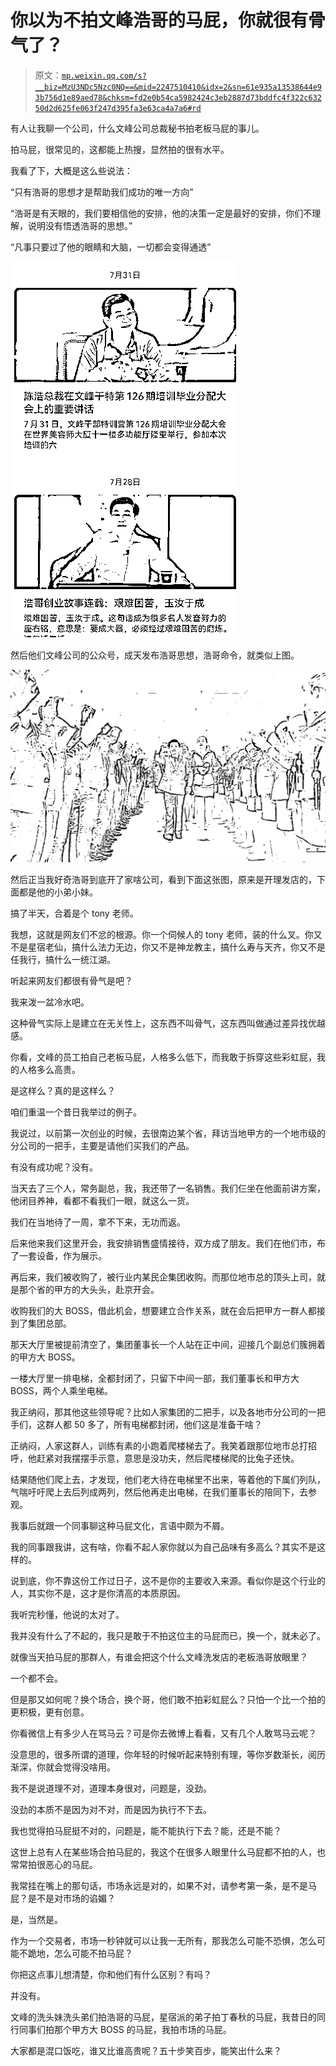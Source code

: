 # 你以为不拍文峰浩哥的马屁，你就很有骨气了？

> 原文：[`mp.weixin.qq.com/s?__biz=MzU3NDc5Nzc0NQ==&mid=2247510410&idx=2&sn=61e935a13538644e93b756d1e89aed78&chksm=fd2e0b54ca5982424c3eb2887d73bddfc4f322c63250d2d625fe063f247d395fa3e63ca4a7a6#rd`](http://mp.weixin.qq.com/s?__biz=MzU3NDc5Nzc0NQ==&mid=2247510410&idx=2&sn=61e935a13538644e93b756d1e89aed78&chksm=fd2e0b54ca5982424c3eb2887d73bddfc4f322c63250d2d625fe063f247d395fa3e63ca4a7a6#rd)

有人让我聊一个公司，什么文峰公司总裁秘书拍老板马屁的事儿。 

拍马屁，很常见的，这都能上热搜，显然拍的很有水平。

我看了下，大概是这么些说法： 

“只有浩哥的思想才是帮助我们成功的唯一方向”

“浩哥是有天眼的，我们要相信他的安排，他的决策一定是最好的安排，你们不理解，说明没有悟透浩哥的思想。”

“凡事只要过了他的眼睛和大脑，一切都会变得通透”

![](img/97da3d43638771a3c0e7145da09260c8.png)

然后他们文峰公司的公众号，成天发布浩哥思想，浩哥命令，就类似上图。

![](img/83a5a259f215eb659fbfc79104095a54.png)

然后正当我好奇浩哥到底开了家啥公司，看到下面这张图，原来是开理发店的，下面都是他的小弟小妹。

搞了半天，合着是个 tony 老师。 

我想，这就是网友们不忿的根源。你一个伺候人的 tony 老师，装的什么叉。你又不是星宿老仙，搞什么法力无边，你又不是神龙教主，搞什么寿与天齐，你又不是任我行，搞什么一统江湖。

听起来网友们都很有骨气是吧？ 

我来泼一盆冷水吧。 

这种骨气实际上是建立在无关性上，这东西不叫骨气，这东西叫做通过差异找优越感。

你看，文峰的员工拍自己老板马屁，人格多么低下，而我敢于拆穿这些彩虹屁，我的人格多么高贵。

是这样么？真的是这样么？

咱们重温一个昔日我举过的例子。

我说过，以前第一次创业的时候，去很南边某个省，拜访当地甲方的一个地市级的分公司的一把手，主要是请他们买我们的产品。

有没有成功呢？没有。 

当天去了三个人，常务副总，我，我还带了一名销售。我们仨坐在他面前讲方案，他闭目养神，看都不看我们一眼，就这么一货。

我们在当地待了一周，拿不下来，无功而返。

后来他来我们这里开会，我安排销售盛情接待，双方成了朋友。我们在他们市，布了一套设备，作为展示。

再后来，我们被收购了，被行业内某民企集团收购。而那位地市总的顶头上司，就是那个省的甲方的大头头，赴京开会。

收购我们的大 BOSS，借此机会，想要建立合作关系，就在会后把甲方一群人都接到了集团总部。

那天大厅里被提前清空了，集团董事长一个人站在正中间，迎接几个副总们簇拥着的甲方大 BOSS。 

一楼大厅里一排电梯，全都封闭了，只留下中间一部，我们董事长和甲方大 BOSS，两个人乘坐电梯。 

我正纳闷，那其他这些领导呢？比如人家集团的二把手，以及各地市分公司的一把手们，这群人都 50 多了，所有电梯都封闭，他们这是准备干啥？

正纳闷，人家这群人，训练有素的小跑着爬楼梯去了。我笑着跟那位地市总打招呼，他赶紧对我摆摆手示意，意思是没功夫，然后爬楼梯爬的比兔子还快。

结果随他们爬上去，才发现，他们老大待在电梯里不出来，等着他的下属们列队，气喘吁吁爬上去后列成两列，然后他再走出电梯，在我们董事长的陪同下，去参观。 

我事后就跟一个同事聊这种马屁文化，言语中颇为不屑。

我的同事跟我讲，这有啥，你看不起人家你就以为自己品味有多高么？其实不是这样的。

说到底，你不靠这份工作过日子，这不是你的主要收入来源。看似你是这个行业的人，其实你不是，这才是你清高的本质原因。 

我听完秒懂，他说的太对了。 

我并没有什么了不起的，我只是敢于不拍这位主的马屁而已，换一个，就未必了。 

就像当天拍马屁的那群人，有谁会把这个什么文峰洗发店的老板浩哥放眼里？

一个都不会。 

但是那又如何呢？换个场合，换个哥，他们敢不拍彩虹屁么？只怕一个比一个拍的更积极，更有创意。

你看微信上有多少人在骂马云？可是你去微博上看看，又有几个人敢骂马云呢？

没意思的，很多所谓的道理，你年轻的时候听起来特别有理，等你岁数渐长，阅历渐深，你就会觉得没啥用。 

我不是说道理不对，道理本身很对，问题是，没劲。

没劲的本质不是因为对不对，而是因为执行不下去。

我也觉得拍马屁挺不对的，问题是，能不能执行下去？能，还是不能？ 

这世上总有人在某些场合拍马屁的，我这个在很多人眼里什么马屁都不拍的人，也常常拍很恶心的马屁。 

我常挂在嘴上的那句话，市场永远是对的，如果不对，请参考第一条，是不是马屁？是不是对市场的谄媚？

是，当然是。 

作为一个交易者，市场一秒钟就可以让我一无所有，那我怎么可能不恐惧，怎么可能不跪地，怎么可能不拍马屁？ 

你把这点事儿想清楚，你和他们有什么区别？有吗？ 

并没有。

文峰的洗头妹洗头弟们拍浩哥的马屁，星宿派的弟子拍丁春秋的马屁，我昔日的同行同事们拍那个甲方大 BOSS 的马屁，我拍市场的马屁。 

大家都是混口饭吃，谁又比谁高贵呢？五十步笑百步，能笑出什么来？